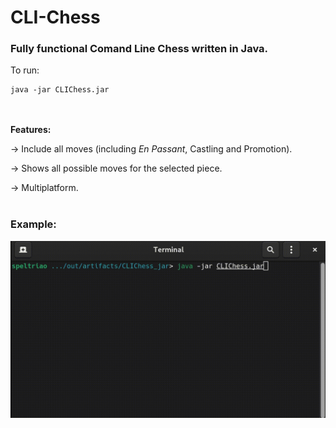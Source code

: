# CLI-Chess
### Fully functional Comand Line Chess written in Java.


<p>To run: </b></p>

```
java -jar CLIChess.jar
```

<p><b><br></br> Features: </b></p>
<p> -> Include all moves (including <i>En Passant</i>, Castling and Promotion).</p>
<p> -> Shows all possible moves for the selected piece.</p>
<p> -> Multiplatform.<br></br></p>

### Example:
![](chess.gif)

